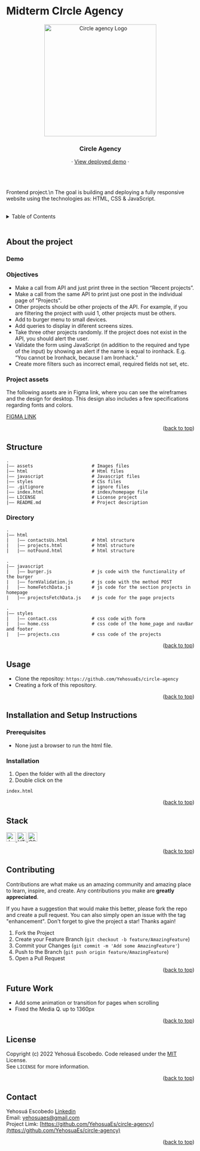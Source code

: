 <div id="top"></div>

# Midterm CIrcle Agency

<div align="center"> 
  <img width="300" src="https://user-images.githubusercontent.com/93733677/203830001-0a44a511-5e72-4fb4-8bb6-d5967b1e5fcf.svg" alt="Circle agency Logo">
  <h3 align="center">Circle Agency</h3>
  <div align="center">
    ·
    <a href="https://circleagency.netlify.app/">View deployed demo</a>
    ·
  </div>
</div>
</br>
</br>
</br>

Frontend project.\\n
The goal is building and deploying a fully responsive website using the technologies as: HTML, CSS &amp; JavaScript.

</br>
<!-- TABLE OF CONTENTS -->
<details>
  <summary>Table of Contents</summary>
  <ol>
    <li>
      <a href="#about-the-project">About the project</a>
      <ul>
        <li><a href="#demo">Demo </a></li>
        <li><a href="#objectives">Objectives </a></li>
        <li><a href="#project-assets">Project assets </a></li>
      </ul>
    </li>
    <li>
     <a href="#structure">Structure</a>
     <ul>
        <li><a href="#directory">Directory </a></li>
      </ul>
   </li>
     <li><a href="#usage">Usage</a></li>
    <li>
        <a href="#installation-and-setup-instructions">Installation and Setup Instructions</a>
         <ul>
            <li><a href="#prerequisites">Prerequisites</a></li>
            <li><a href="#installation">Installation</a></li>
        </ul>
    </li>
    <li><a href="#stack">Stack</a></li>
    <li><a href="#contributing">Contributing</a></li>
    <li><a href="#future-Work">Future Work</a></li>
    <li><a href="#license">License</a></li>
    <li><a href="#contact">Contact</a></li>
  </ol>
</details>

</br>

## About the project

<!-- Demo  -->

### Demo

### Objectives

-   Make a call from API <a href="https://raw.githubusercontent.com/ironhack-jc/mid-term-api/main/projects"></a> and just print three in the section “Recent projects”.
-   Make a call from the same API to print just one post in the individual page of "Projects".
-   Other projects should be other projects of the API. For example, if you are filtering the project with uuid 1, other projects must be others.
-   Add to burger menu to small devices.
-   Add queries to display in diferent screens sizes.
-   Take three other projects randomly. If the project does not exist in the API, you should alert the user.
-   Validate the form using JavaScript (in addition to the required and type of the input) by showing an alert if the name is equal to ironhack. E.g. “You cannot be Ironhack, because I am Ironhack.”
-   Create more filters such as incorrect email, required fields not set, etc.

### Project assets

The following assets are in Figma link, where you can see the wireframes and the design for desktop.
This design also includes a few specifications regarding fonts and colors.

<a href="https://www.figma.com/file/40HgCQuseL42RKbBooXtHK/mid-term-project?node-id=0%3A1">FIGMA LINK</a>

<p align="right">(<a href="#top">back to top</a>)

<!-- STRUCTURE -->

## Structure

```
.
|–– assets                      # Images files
|–– html                        # Html files
|–– javascript                  # Javascript files
|–– styles                      # CSs files
|–– .gitignore                  # ignore files
|–– index.html                  # index/homepage file
|–– LICENSE                     # License project
|–– README.md                   # Project description
```

### Directory

```
.
|–– html
|   |–– contactsUs.html         # html structure
|   |–– projects.html           # html structure
|   |–– notFound.html           # html structure

.
|–– javascript
|   |–– burger.js               # js code with the functionality of the burger
|   |–– formValidation.js       # js code with the method POST
|   |–– homeFetchData.js        # js code for the section projects in homepage
|   |–– projectsFetchData.js    # js code for the page projects

.
|–– styles
|   |–– contact.css             # css code with form
|   |–– home.css                # css code of the home_page and navBar and footer
|   |–– projects.css            # css code of the projects

```

<p align="right">(<a href="#top">back to top</a>)
 
<!-- USAGE -->
## Usage

-   Clone the repositoy: `https://github.com/YehosuaEs/circle-agency`
-   Creating a fork of this repository.

<p align="right">(<a href="#top">back to top</a>)

<!-- INSTALLATION AND SETUP -->

## Installation and Setup Instructions

### Prerequisites

-   None just a browser to run the html file.

### Installation

1. Open the folder with all the directory
2. Double click on the

```
index.html
```

<p align="right">(<a href="#top">back to top</a>)

<!-- STACK -->

## Stack

<div align="left">
  <a href="https://www.javascript.com/">
    <img  width="25" alt="JavaScript" src="https://user-images.githubusercontent.com/93733677/175814736-fdc4935d-6107-4efc-a6bb-6a98dc685f80.png">
  </a> 
  <a href="https://www.javascript.com/](https://developer.mozilla.org/es/docs/Glossary/HTML5">
    <img width="25" alt="HTML5" src="https://user-images.githubusercontent.com/93733677/175814924-338e3829-a7d8-4e3b-a9ff-6edf3d293a4f.png">
  </a>
  <a href="https://developer.mozilla.org/es/docs/Web/CSS">
    <img width="25" alt="CSS3" src="https://user-images.githubusercontent.com/93733677/175814939-9e82779a-c8a2-4fe2-999a-22ff7ffb8282.png"> 
  </a>
</div>
 
 <p align="right">(<a href="#top">back to top</a>)

 <!-- CONTRIBUTING -->

## Contributing

Contributions are what make us an amazing community and amazing place to learn, inspire, and create. Any contributions you make are **greatly appreciated**.

If you have a suggestion that would make this better, please fork the repo and create a pull request. You can also simply open an issue with the tag "enhancement".
Don't forget to give the project a star! Thanks again!

1. Fork the Project
2. Create your Feature Branch (`git checkout -b feature/AmazingFeature`)
3. Commit your Changes (`git commit -m 'Add some AmazingFeature'`)
4. Push to the Branch (`git push origin feature/AmazingFeature`)
5. Open a Pull Request

<p align="right">(<a href="#top">back to top</a>)</p>

 <!-- FUTURE WORK -->

## Future Work

-   Add some animation or transition for pages when scrolling
-   Fixed the Media Q. up to 1360px

 <p align="right">(<a href="#top">back to top</a>)</p>

<!-- LICENSE -->

## License

Copyright (c) 2022 Yehosuá Escobedo. Code released under the [MIT]() License.
</br>
See `LICENSE` for more information.

<p align="right">(<a href="#top">back to top</a>)
 <!-- CONTACT -->

## Contact

Yehosuá Escobedo [Linkedin](https://www.linkedin.com/in/yehosua-escobedo/)  
Email: yehosuaes@gmail.com
</br>
Project Limk: [https://github.com/YehosuaEs/circle-agency](https://github.com/YehosuaEs/circle-agency)

<p align="right">(<a href="#top">back to top</a>)</p>
